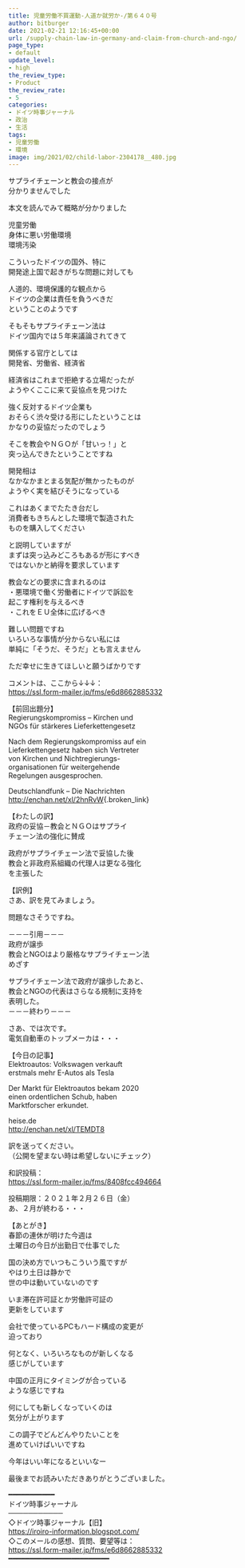 ```yaml
---
title: 児童労働不買運動-人道か就労か-/第６４０号
author: bitburger
date: 2021-02-21 12:16:45+00:00
url: /supply-chain-law-in-germany-and-claim-from-church-and-ngo/
page_type:
- default
update_level:
- high
the_review_type:
- Product
the_review_rate:
- 5
categories:
- ドイツ時事ジャーナル
- 政治
- 生活
tags:
- 児童労働
- 環境
image: img/2021/02/child-labor-2304178__480.jpg
---
```

サプライチェーンと教会の接点が  
分かりませんでした

本文を読んでみて概略が分かりました

児童労働  
身体に悪い労働環境  
環境汚染

こういったドイツの国外、特に  
開発途上国で起きがちな問題に対しても

人道的、環境保護的な観点から  
ドイツの企業は責任を負うべきだ  
ということのようです

そもそもサプライチェーン法は  
ドイツ国内では５年来議論されてきて

関係する官庁としては  
開発省、労働省、経済省

経済省はこれまで拒絶する立場だったが  
ようやくここに来て妥協点を見つけた

強く反対するドイツ企業も  
おそらく渋々受ける形にしたということは  
かなりの妥協だったのでしょう

そこを教会やＮＧＯが「甘いっ！」と  
突っ込んできたということですね

開発相は  
なかなかまとまる気配が無かったものが  
ようやく実を結びそうになっている

これはあくまでたたき台だし  
消費者もきちんとした環境で製造された  
ものを購入してください

と説明していますが  
まずは突っ込みどころもあるが形にすべき  
ではないかと納得を要求しています

教会などの要求に含まれるのは  
・悪環境で働く労働者にドイツで訴訟を  
起こす権利を与えるべき  
・これをＥＵ全体に広げるべき

難しい問題ですね  
いろいろな事情が分からない私には  
単純に「そうだ、そうだ」とも言えません

ただ幸せに生きてほしいと願うばかりです

  
コメントは、ここから↓↓↓：  
<https://ssl.form-mailer.jp/fms/e6d8662885332>

【前回出題分】  
Regierungskompromiss &#8211; Kirchen und  
NGOs für stärkeres Lieferkettengesetz

Nach dem Regierungskompromiss auf ein  
Lieferkettengesetz haben sich Vertreter  
von Kirchen und Nichtregierungs-  
organisationen für weitergehende  
Regelungen ausgesprochen.

Deutschlandfunk &#8211; Die Nachrichten  
<http://enchan.net/xl/2hnRvW>{.broken_link}

  
【わたしの訳】  
政府の妥協－教会とＮＧＯはサプライ  
チェーン法の強化に賛成

政府がサプライチェーン法で妥協した後  
教会と非政府系組織の代理人は更なる強化  
を主張した

  
【訳例】  
さあ、訳を見てみましょう。

問題なさそうですね。

－－－引用－－－  
政府が譲歩  
教会とNGOはより厳格なサプライチェーン法  
めざす

サプライチェーン法で政府が譲歩したあと、  
教会とNGOの代表はさらなる規制に支持を  
表明した。  
－－－終わり－－－

  
さあ、では次です。  
電気自動車のトップメーカは・・・

【今日の記事】  
Elektroautos: Volkswagen verkauft  
erstmals mehr E-Autos als Tesla

Der Markt für Elektroautos bekam 2020  
einen ordentlichen Schub, haben  
Marktforscher erkundet.

heise.de  
<http://enchan.net/xl/TEMDT8>

訳を送ってください。  
（公開を望まない時は希望しないにチェック）

和訳投稿：  
 <https://ssl.form-mailer.jp/fms/8408fcc494664>

投稿期限：２０２１年２月２６日（金）  
あ、２月が終わる・・・

【あとがき】  
春節の連休が明けた今週は  
土曜日の今日が出勤日で仕事でした

国の決め方でいつもこういう風ですが  
やはり土日は静かで  
世の中は動いていないのです

いま滞在許可証とか労働許可証の  
更新をしています

会社で使っているPCもハード構成の変更が  
迫っており

何となく、いろいろなものが新しくなる  
感じがしています

中国の正月にタイミングが合っている  
ような感じですね

何にしても新しくなっていくのは  
気分が上がります

この調子でどんどんやりたいことを  
進めていけばいいですね

今年はいい年になるといいなー

  
最後までお読みいただきありがとうございました。

━━━━━━━━━━━  
ドイツ時事ジャーナル  
───────────  
◇ドイツ時事ジャーナル【旧】  
<https://iroiro-information.blogspot.com/>  
◇このメールの感想、質問、要望等は：  
<https://ssl.form-mailer.jp/fms/e6d8662885332>  
━━━━━━━━━━━━━━━━━━━━━━━━